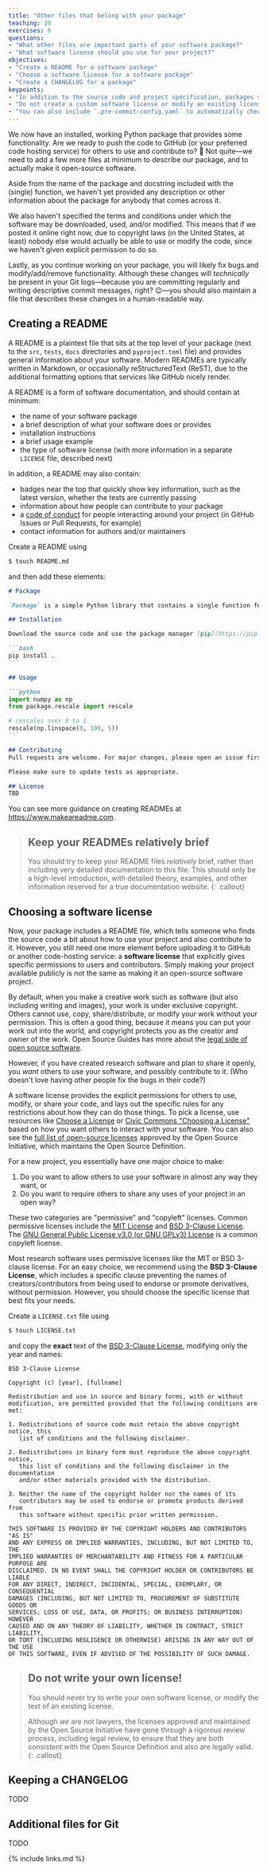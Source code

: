 ```yaml
---
title: "Other files that belong with your package"
teaching: 20
exercises: 0
questions:
- "What other files are important parts of your software package?"
- "What software license should you use for your project?"
objectives:
- "Create a README for a software package"
- "Choose a software license for a software package"
- "Create a CHANGELOG for a package"
keypoints:
- "In addition to the source code and project specification, packages should include a README, LICENSE, CHANGELOG, and `.gitignore`."
- "Do not create a custom software license or modify an existing license; instead, choose from the list of available licenses."
- "You can also include `.pre-commit-config.yaml` to automatically check simple issues with your code before committing it."
---
```


We now have an installed, working Python package that provides some functionality.
Are we ready to push the code to GitHub (or your preferred code hosting service) for others to use and contribute to?
🛑 Not quite—we need to add a few more files at minimum to describe our package, and to actually make it open-source software.

Aside from the name of the package and docstring included with the (single) function, we haven't yet provided any description or other information about the package for anybody that comes across it.

We also haven't specified the terms and conditions under which the software may be downloaded, used, and/or modified.
This means that if we posted it online right now, due to copyright laws (in the United States, at least) nobody else would actually be able to use or modify the code, since we haven't given explicit permission to do so.

Lastly, as you continue working on your package, you will likely fix bugs and modify/add/remove functionality. Although these changes will *technically* be present in your Git logs—because you are committing regularly and writing descriptive commit messages, right? 😉—you should also maintain a file that describes these changes in a human-readable way.

## Creating a README

A README is a plaintext file that sits at the top level of your package (next to the `src`, `tests`, `docs` directories and `pyproject.toml` file) and provides general information about your software.
Modern READMEs are typically written in Markdown, or occasionally reStructuredText (ReST), due to the additional formatting options that services like GitHub nicely render.

A README is a form of software documentation, and should contain at minimum:
 - the name of your software package
 - a brief description of what your software does or provides
 - installation instructions
 - a brief usage example
 - the type of software license (with more information in a separate `LICENSE` file, described next)

In addition, a README may also contain:
 - badges near the top that quickly show key information, such as the latest version, whether the tests are currently passing
 - information about how people can contribute to your package
 - a [code of conduct](https://www.contributor-covenant.org) for people interacting around your project (in GitHub Issues or Pull Requests, for example)
 - contact information for authors and/or maintainers

Create a README using

```bash
$ touch README.md
```

and then add these elements:

~~~markdown
# Package

`Package` is a simple Python library that contains a single function for rescaling arrays.

## Installation

Download the source code and use the package manager [pip](https://pip.pypa.io/en/stable/) to install `package`:

```bash
pip install .
```

## Usage

```python
import numpy as np
from package.rescale import rescale

# rescales over 0 to 1
rescale(np.linspace(0, 100, 5))
```

## Contributing
Pull requests are welcome. For major changes, please open an issue first to discuss what you would like to change.

Please make sure to update tests as appropriate.

## License
TBD
~~~

You can see more guidance on creating READMEs at <https://www.makeareadme.com>.

> ## Keep your READMEs relatively brief
>
> You should try to keep your README files *relatively* brief, rather than including
> very detailed documentation to this file. This should only be a high-level introduction,
> with detailed theory, examples, and other information reserved for a true documentation
> website.
{: .callout}

## Choosing a software license

Now, your package includes a README file, which tells someone who finds the source code a bit about how to use your project and also contribute to it.
However, you still need one more element before uploading it to GitHub or another code-hosting service: a **software license** that explicitly gives specific permissions to users and contributors.
Simply making your project available publicly is not the same as making it an open-source software project.

By default, when you make a creative work such as software (but also including writing and images), your work is under exclusive copyright.
Others cannot use, copy, share/distribute, or modify your work without your permission.
This is often a good thing, because it means you can put your work out into the world, and copyright protects you as the creator and owner of the work.
Open Source Guides has more about the [legal side of open source software](https://opensource.guide/legal/).

However, if you have created research software and plan to share it openly, you *want* others to use your software, and possibly contribute to it. (Who doesn't love having other people fix the bugs in their code?)

A software license provides the explicit permissions for others to use, modify, or share your code, and lays out the specific rules for any restrictions about how they can do those things.
To pick a license, use resources like [Choose a License](https://choosealicense.com) or [Civic Commons "Choosing a License"](http://wiki.civiccommons.org/Choosing_a_License/) based on how you want others to interact with your software.
You can also see the [full list of open-source licenses](https://opensource.org/licenses/category) approved by the Open Source Initiative, which maintains the Open Source Definition.

For a new project, you essentially have one major choice to make:
 1. Do you want to allow others to use your software in almost any way they want, or
 2. Do you want to require others to share any uses of your project in an open way?

These two categories are "permissive" and "copyleft" licenses.
Common permissive licenses include the [MIT License](https://choosealicense.com/licenses/mit/) and [BSD 3-Clause License](https://choosealicense.com/licenses/bsd-3-clause/).
The [GNU General Public License v3.0 (or GNU GPLv3) License](https://choosealicense.com/licenses/gpl-3.0/) is a common copyleft license.

Most research software uses permissive licenses like the MIT or BSD 3-clause license.
For an easy choice, we recommend using the **BSD 3-Clause License**, which includes a specific clause preventing the names of creators/contributors from being used to endorse or promote derivatives, without permission.
However, you should choose the specific license that best fits your needs.

Create a `LICENSE.txt` file using

```bash
$ touch LICENSE.txt
```

and copy the **exact** text of the [BSD 3-Clause License](https://choosealicense.com/licenses/bsd-3-clause/), modifying only the year and names:

```
BSD 3-Clause License

Copyright (c) [year], [fullname]

Redistribution and use in source and binary forms, with or without
modification, are permitted provided that the following conditions are met:

1. Redistributions of source code must retain the above copyright notice, this
   list of conditions and the following disclaimer.

2. Redistributions in binary form must reproduce the above copyright notice,
   this list of conditions and the following disclaimer in the documentation
   and/or other materials provided with the distribution.

3. Neither the name of the copyright holder nor the names of its
   contributors may be used to endorse or promote products derived from
   this software without specific prior written permission.

THIS SOFTWARE IS PROVIDED BY THE COPYRIGHT HOLDERS AND CONTRIBUTORS "AS IS"
AND ANY EXPRESS OR IMPLIED WARRANTIES, INCLUDING, BUT NOT LIMITED TO, THE
IMPLIED WARRANTIES OF MERCHANTABILITY AND FITNESS FOR A PARTICULAR PURPOSE ARE
DISCLAIMED. IN NO EVENT SHALL THE COPYRIGHT HOLDER OR CONTRIBUTORS BE LIABLE
FOR ANY DIRECT, INDIRECT, INCIDENTAL, SPECIAL, EXEMPLARY, OR CONSEQUENTIAL
DAMAGES (INCLUDING, BUT NOT LIMITED TO, PROCUREMENT OF SUBSTITUTE GOODS OR
SERVICES; LOSS OF USE, DATA, OR PROFITS; OR BUSINESS INTERRUPTION) HOWEVER
CAUSED AND ON ANY THEORY OF LIABILITY, WHETHER IN CONTRACT, STRICT LIABILITY,
OR TORT (INCLUDING NEGLIGENCE OR OTHERWISE) ARISING IN ANY WAY OUT OF THE USE
OF THIS SOFTWARE, EVEN IF ADVISED OF THE POSSIBILITY OF SUCH DAMAGE.
```

> ## Do not write your own license!
>
> You should never try to write your own software license, or modify the text of an existing
> license.
>
> Although *we* are not lawyers, the licenses approved and maintained by the Open
> Source Initiative have gone through a rigorous review process, including legal review,
> to ensure that they are both consistent with the Open Source Definition and also are
> legally valid.
{: .callout}

## Keeping a CHANGELOG

TODO

## Additional files for Git

TODO

{% include links.md %}
